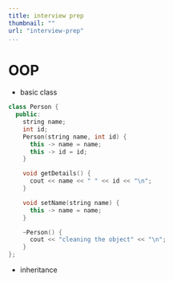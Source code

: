 ```yaml
---
title: interview prep
thumbnail: ""
url: "interview-prep"
...
```


# OOP 

* basic class 

```cpp 
class Person {
  public:
    string name;
    int id;
    Person(string name, int id) {
      this -> name = name;
      this -> id = id;
    }

    void getDetails() {
      cout << name << " " << id << "\n";
    }

    void setName(string name) {
      this -> name = name;
    }

    ~Person() {
      cout << "cleaning the object" << "\n";
    }
};
```

* inheritance 

```cpp

```



